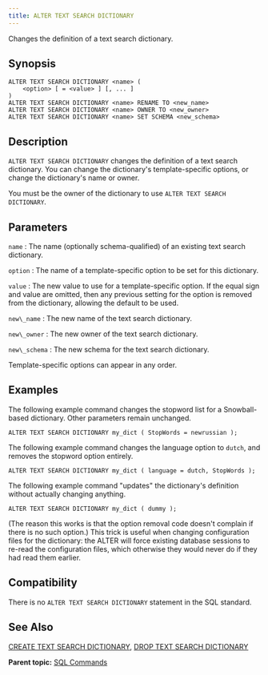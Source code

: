 ```yaml
---
title: ALTER TEXT SEARCH DICTIONARY 
---
```


Changes the definition of a text search dictionary.

## <a id="section2"></a>Synopsis 

``` {#sql_command_synopsis}
ALTER TEXT SEARCH DICTIONARY <name> (
    <option> [ = <value> ] [, ... ]
)
ALTER TEXT SEARCH DICTIONARY <name> RENAME TO <new_name>
ALTER TEXT SEARCH DICTIONARY <name> OWNER TO <new_owner>
ALTER TEXT SEARCH DICTIONARY <name> SET SCHEMA <new_schema>
```

## <a id="section3"></a>Description 

`ALTER TEXT SEARCH DICTIONARY` changes the definition of a text search dictionary. You can change the dictionary's template-specific options, or change the dictionary's name or owner.

You must be the owner of the dictionary to use `ALTER TEXT SEARCH DICTIONARY`.

## <a id="section4"></a>Parameters 

`name`
:   The name \(optionally schema-qualified\) of an existing text search dictionary.

`option`
:   The name of a template-specific option to be set for this dictionary.

`value`
:   The new value to use for a template-specific option. If the equal sign and value are omitted, then any previous setting for the option is removed from the dictionary, allowing the default to be used.

`new\_name`
:   The new name of the text search dictionary.

`new\_owner`
:   The new owner of the text search dictionary.

`new\_schema`
:   The new schema for the text search dictionary.

Template-specific options can appear in any order.

## <a id="section5"></a>Examples 

The following example command changes the stopword list for a Snowball-based dictionary. Other parameters remain unchanged.

```
ALTER TEXT SEARCH DICTIONARY my_dict ( StopWords = newrussian );
```

The following example command changes the language option to `dutch`, and removes the stopword option entirely.

```
ALTER TEXT SEARCH DICTIONARY my_dict ( language = dutch, StopWords );
```

The following example command "updates" the dictionary's definition without actually changing anything.

```
ALTER TEXT SEARCH DICTIONARY my_dict ( dummy );
```

\(The reason this works is that the option removal code doesn't complain if there is no such option.\) This trick is useful when changing configuration files for the dictionary: the ALTER will force existing database sessions to re-read the configuration files, which otherwise they would never do if they had read them earlier.

## <a id="section6"></a>Compatibility 

There is no `ALTER TEXT SEARCH DICTIONARY` statement in the SQL standard.

## <a id="section7"></a>See Also 

[CREATE TEXT SEARCH DICTIONARY](CREATE_TEXT_SEARCH_DICTIONARY.html), [DROP TEXT SEARCH DICTIONARY](DROP_TEXT_SEARCH_DICTIONARY.html)

**Parent topic:** [SQL Commands](../sql_commands/sql_ref.html)

